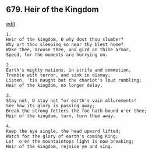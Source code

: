 
## 679.  Heir of the Kingdom
[edit](https://docs.google.com/document/d/17ae3eJR1c3cOmLX4tsAGuLPYITajeV1R/edit?mode=html)



    1.
    Heir of the kingdom, O why dost thou slumber?
    Why art thou sleeping so near thy blest home?
    Wake thee, arouse thee, and gird on thine armor,
    Speed, for the moments are hurrying on.

    2.
    Earth's mighty nations, in strife and commotion,
    Tremble with terror, and sink in dismay;
    Listen, 'tis naught but the chariot's loud rumbling;
    Heir of the kingdom, no longer delay.

    3.
    Stay not, O stay not for earth's vain allurements!
    See how its glory is passing away;
    Break the strong fetters the foe hath bound o'er thee;
    Heir of the kingdom, turn, turn thee away.

    4.
    Keep the eye single, the head upward lifted;
    Watch for the glory of earth's coming King;
    Lo!  o'er the mountaintops light is now breaking;
    Heir of the kingdom, rejoice ye and sing.
